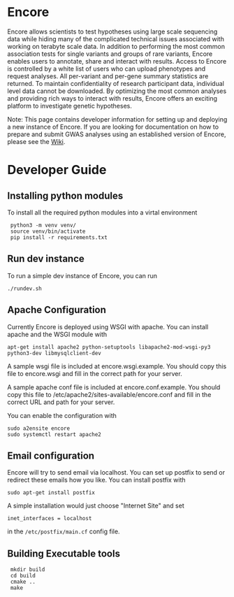 # Encore 

Encore allows scientists to test hypotheses using large scale sequencing data
while hiding many of the complicated technical issues associated with working
on terabyte scale data.  In addition to performing the most common association
tests for single variants and groups of rare variants, Encore enables users to
annotate, share and interact with results.  Access to Encore is controlled by a
white list of users who can upload phenotypes and request analyses.  All
per-variant and per-gene summary statistics are returned.  To maintain
confidentiality of research participant data, individual level data cannot be
downloaded.  By optimizing the most common analyses and providing rich ways to
interact with results, Encore offers an exciting platform to investigate
genetic hypotheses.

Note: This page contains developer information for setting up and deploying a new instance of Encore. If you are looking for documentation on how to prepare and submit GWAS analyses using an established version of Encore, please see the <a href="https://github.com/psnehal/encore/wiki">Wiki</a>.

# Developer Guide

## Installing python modules

To install all the required python modules into a virtal environment

     python3 -m venv venv/
     source venv/bin/activate
     pip install -r requirements.txt

## Run dev instance

To run a simple dev instance of Encore, you can run

    ./rundev.sh

## Apache Configuration

Currently Encore is deployed using WSGI with apache. You can 
install apache and the WSGI module with

    apt-get install apache2 python-setuptools libapache2-mod-wsgi-py3 python3-dev libmysqlclient-dev

A sample wsgi file is included at encore.wsgi.example. You should
copy this file to encore.wsgi and fill in the correct path
for your server.

A sample apache conf file is included at encore.conf.example. You should
copy this file to /etc/apache2/sites-available/encore.conf and
fill in the correct URL and path for your server.

You can enable the configuration with

    sudo a2ensite encore
    sudo systemctl restart apache2

## Email configuration

Encore will try to send email via localhost. You can set up
postfix to send or redirect these emails how you like. You can
install postfix with

    sudo apt-get install postfix

A simple installation would just choose "Internet Site" and set

    inet_interfaces = localhost

in the `/etc/postfix/main.cf` config file.



## Building Executable tools

     mkdir build
     cd build
     cmake ..
     make
